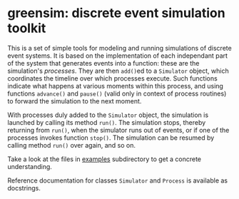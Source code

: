 # greensim: discrete event simulation toolkit

This is a set of simple tools for modeling and running simulations of discrete
event systems. It is based on the implementation of each independant part of
the system that generates events into a function: these are the simulation's
*processes*. They are then `add()`ed to a `Simulator` object, which
coordinates the timeline over which processes execute. Such functions indicate
what happens at various moments within this process, and using functions
`advance()` and `pause()` (valid only in context of process routines) to
forward the simulation to the next moment.

With processes duly added to the `Simulator` object, the simulation is
launched by calling its method `run()`. The simulation stops, thereby
returning from `run()`, when the simulator runs out of events, or if one of
the processes invokes function `stop()`. The simulation can be resumed by
calling method `run()` over again, and so on.

Take a look at the files in [examples]() subdirectory to get a concrete
understanding.

Reference documentation for classes `Simulator` and `Process` is available as
docstrings.
